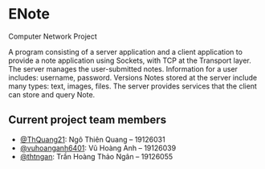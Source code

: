 # ENote
Computer Network Project

A program consisting of a server application and a client application to provide a note application using Sockets, with TCP at the Transport layer. The server manages the user-submitted notes. Information for a user includes: username, password. Versions
Notes stored at the server include many types: text, images, files. The server provides services that the client can store and query
Note.


## Current project team members
- [@ThQuang21](https://github.com/ThQuang21): Ngô Thiên Quang – 19126031 
- [@vuhoanganh6401](https://github.com/vuhoanganh6401): Vũ Hoàng Anh – 19126039 
- [@thtngan](https://github.com/thtngan): Trần Hoàng Thảo Ngân – 19126055 
